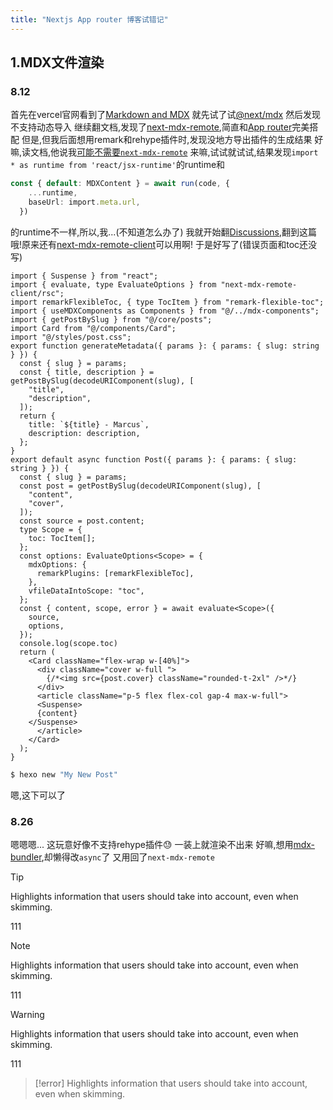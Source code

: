 ```yaml
---
title: "Nextjs App router 博客试错记"
---
```

## 1.MDX文件渲染
### 8.12
首先在vercel官网看到了[Markdown and MDX](https://nextjs.org/docs/app/building-your-application/configuring/mdx)
就先试了试[@next/mdx](https://www.npmjs.com/package/@next/mdx)
然后发现不支持动态导入
继续翻文档,发现了[next-mdx-remote](https://github.com/hashicorp/next-mdx-remote#react-server-components-rsc--nextjs-app-directory-support),简直和[App router](https://nextjs.org/docs/app)完美搭配
但是,但我后面想用remark和rehype插件时,发现没地方导出插件的生成结果
好嘛,读文档,他说我[可能不需要`next-mdx-remote`](https://github.com/hashicorp/next-mdx-remote?tab=readme-ov-file#you-might-not-need-next-mdx-remote)
来嘛,试试就试试,结果发现`import * as runtime from 'react/jsx-runtime'`的runtime和

```ts
const { default: MDXContent } = await run(code, {
    ...runtime,
    baseUrl: import.meta.url,
  })
```
的runtime不一样,所以,我...(不知道怎么办了)
我就开始翻[Discussions](https://github.com/hashicorp/next-mdx-remote/discussions/438),翻到这篇
哦!原来还有[next-mdx-remote-client](https://github.com/ipikuka/next-mdx-remote-client)可以用啊!
于是好写了(错误页面和toc还没写)

```tsx [filename=page.tsx] {1,2}
import { Suspense } from "react";
import { evaluate, type EvaluateOptions } from "next-mdx-remote-client/rsc";
import remarkFlexibleToc, { type TocItem } from "remark-flexible-toc";
import { useMDXComponents as Components } from "@/../mdx-components";
import { getPostBySlug } from "@/core/posts";
import Card from "@/components/Card";
import "@/styles/post.css";
export function generateMetadata({ params }: { params: { slug: string } }) {
  const { slug } = params;
  const { title, description } = getPostBySlug(decodeURIComponent(slug), [
    "title",
    "description",
  ]);
  return {
    title: `${title} - Marcus`,
    description: description,
  };
}
export default async function Post({ params }: { params: { slug: string } }) {
  const { slug } = params;
  const post = getPostBySlug(decodeURIComponent(slug), [
    "content",
    "cover",
  ]);
  const source = post.content;
  type Scope = {
    toc: TocItem[];
  };
  const options: EvaluateOptions<Scope> = {
    mdxOptions: {
      remarkPlugins: [remarkFlexibleToc],
    },
    vfileDataIntoScope: "toc",
  };
  const { content, scope, error } = await evaluate<Scope>({
    source,
    options,
  });
  console.log(scope.toc)
  return (
    <Card className="flex-wrap w-[40%]">
      <div className="cover w-full ">
        {/*<img src={post.cover} className="rounded-t-2xl" />*/}
      </div>
      <article className="p-5 flex flex-col gap-4 max-w-full">
      <Suspense>
      {content}
    </Suspense>
      </article>
    </Card>
  );
}
```
``` bash
$ hexo new "My New Post"
```

嗯,这下可以了
### 8.26
嗯嗯嗯...
这玩意好像不支持rehype插件😓
一装上就渲染不出来
好嘛,想用[mdx-bundler](https://www.npmjs.com/package/mdx-bundler),却懒得改`async`了
又用回了`next-mdx-remote`

> [!tip]
> Highlights information that users should take into account, even when skimming.

111

> [!note]
> Highlights information that users should take into account, even when skimming.

111

> [!warning]
> Highlights information that users should take into account, even when skimming.

111

> [!error]
> Highlights information that users should take into account, even when skimming.